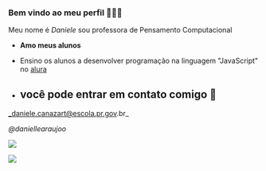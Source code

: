 ### Bem vindo ao meu perfil 💙👩‍🏫
Meu nome é _Daniele_ sou professora de Pensamento Computacional 
- **Amo meus alunos**
- Ensino os alunos a desenvolver programação na linguagem "JavaScript" no [alura](https://www.alura.com.br) 
  
- ## você pode entrar em contato comigo 📩
_daniele.canazart@escola.pr.gov.br_

_@daniellearaujoo_

![](https://media1.tenor.com/m/opEBWw0uddoAAAAC/umm.gif) 

![](https://media1.tenor.com/m/rs4ZOR3C6AgAAAAC/neymar-sheozinho.gif) 
